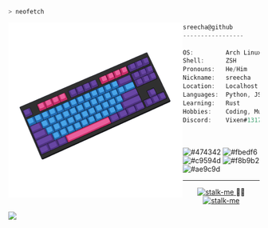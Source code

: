 ```zsh
> neofetch
```

<img align="left" src="./assets/neofetch.png" alt="logo.png" width="350" /> 

```csharp
sreecha@github
-----------------

OS:         Arch Linux x64 
Shell:      ZSH
Pronouns:   He/Him
Nickname:   sreecha
Location:   Localhost
Languages:  Python, JS, Html, Css, Bash, MySQL, TS
Learning:   Rust
Hobbies:    Coding, Music, Sports
Discord:    Vixen#1317
                     
```

<p align="left">
  &nbsp; &nbsp; &nbsp; &nbsp; &nbsp;&nbsp; &nbsp; &nbsp; &nbsp; &nbsp;&nbsp; &nbsp; &nbsp; &nbsp;
  <img alt="#474342" src="https://via.placeholder.com/15/474342/000000?text=+" width="25" height="20" />
  <img alt="#fbedf6" src="https://via.placeholder.com/15/4ca4eb/000000?text=+" width="25" height="20" />
  <img alt="#c9594d" src="https://via.placeholder.com/15/d74681/000000?text=+" width="25" height="20" />
  <img alt="#f8b9b2" src="https://via.placeholder.com/15/60409c/000000?text=+" width="25" height="20" />
  <img alt="#ae9c9d" src="https://via.placeholder.com/15/ae9c9d/000000?text=+" width="25" height="20" />
</p>

---
<p align="center">
            <a href="https://sreecha.me/">
                        <img src="https://github.com/5R33CH4/backpack/blob/main/svg/badges/stalk-me.svg" alt="stalk-me">
            </a>
            ᲼᲼
            <a href="https://github.com/sreechar/sreechar/blob/main/about.md">
                        <img src="https://github.com/5R33CH4/backpack/blob/main/svg/badges/about-me.svg" alt="stalk-me">
            </a>
            <br>
</p>

![](https://komarev.com/ghpvc/?username=5R33CH4&style=flat-square)
